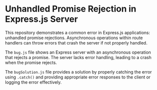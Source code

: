 # Unhandled Promise Rejection in Express.js Server

This repository demonstrates a common error in Express.js applications: unhandled promise rejections.  Asynchronous operations within route handlers can throw errors that crash the server if not properly handled.

The `bug.js` file shows an Express server with an asynchronous operation that rejects a promise.  The server lacks error handling, leading to a crash when the promise rejects.

The `bugSolution.js` file provides a solution by properly catching the error using `.catch()` and providing appropriate error responses to the client or logging the error effectively.